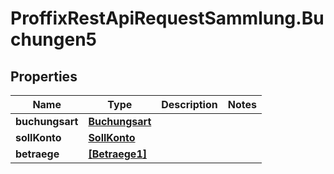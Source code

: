 # ProffixRestApiRequestSammlung.Buchungen5

## Properties
Name | Type | Description | Notes
------------ | ------------- | ------------- | -------------
**buchungsart** | [**Buchungsart**](Buchungsart.md) |  | 
**sollKonto** | [**SollKonto**](SollKonto.md) |  | 
**betraege** | [**[Betraege1]**](Betraege1.md) |  | 


